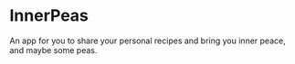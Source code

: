 # InnerPeas
An app for you to share your personal recipes and bring you inner peace, and maybe some peas.
